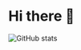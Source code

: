# Hi there 👋

![GitHub stats](https://github-readme-stats.vercel.app/api?username=farisarf&show_icons=true&theme=radical)

